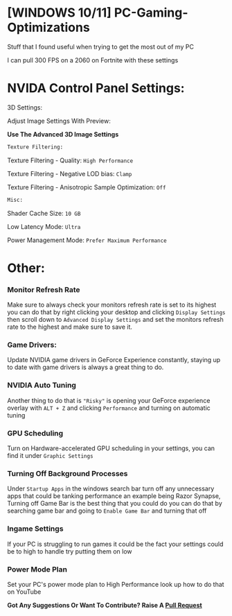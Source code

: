 # [WINDOWS 10/11] PC-Gaming-Optimizations

Stuff that I found useful when trying to get the most out of my PC

I can pull 300 FPS on a 2060 on Fortnite with these settings

# NVIDA Control Panel Settings:

3D Settings:

Adjust Image Settings With Preview:
  
**Use The Advanced 3D Image Settings**

```bash
Texture Filtering:
```

Texture Filtering - Quality: `High Performance`

Texture Filtering - Negative LOD bias: `Clamp`

Texture Filtering - Anisotropic Sample Optimization: `Off`

```bash
Misc:
```
Shader Cache Size: `10 GB`

Low Latency Mode: `Ultra`

Power Management Mode: `Prefer Maximum Performance`

# Other:
### Monitor Refresh Rate
Make sure to always check your monitors refresh rate is set to its highest you can do that by right clicking your desktop and clicking `Display Settings` then scroll down to `Advanced Display Settings`  and set the monitors refresh rate to the highest and make sure to save it.

### Game Drivers:
Update NVIDIA game drivers in GeForce Experience constantly, staying up to date with game drivers is always a great thing to do.

### NVIDIA Auto Tuning
Another thing to do that is `"Risky"` is opening your GeForce experience overlay with `ALT + Z` and clicking `Performance` and turning on automatic tuning

### GPU Scheduling

Turn on Hardware-accelerated GPU scheduling in your settings, you can find it under `Graphic Settings`

### Turning Off Background Processes
Under `Startup Apps` in the windows search bar turn off any unnecessary apps that could be tanking performance an example being Razor Synapse, Turning off Game Bar is the best thing that you could do you can do that by searching game bar and going to `Enable Game Bar` and turning that off

### Ingame Settings
If your PC is struggling to run games it could be the fact your settings could be to high to handle try putting them on low

### Power Mode Plan
Set your PC's power mode plan to High Performance look up how to do that on YouTube



**Got Any Suggestions Or Want To Contribute? Raise A [Pull Request](https://github.com/Lachyx/PC-Gaming-Optimizations/pulls)**

